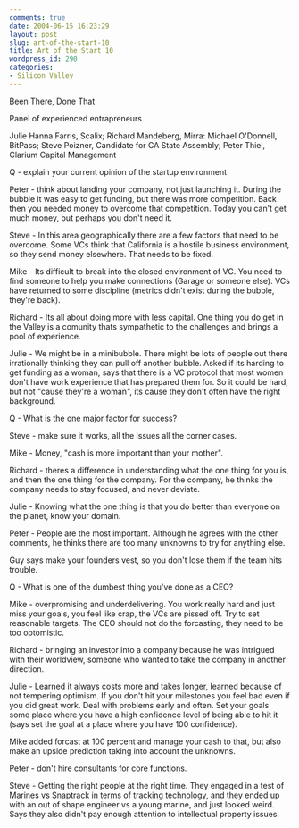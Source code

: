 ```yaml
---
comments: true
date: 2004-06-15 16:23:29
layout: post
slug: art-of-the-start-10
title: Art of the Start 10
wordpress_id: 290
categories:
- Silicon Valley
---
```


Been There, Done That

Panel of experienced entrapreneurs

Julie Hanna Farris, Scalix; Richard Mandeberg, Mirra: Michael O'Donnell, BitPass; Steve Poizner, Candidate for CA State Assembly; Peter Thiel, Clarium Capital Management

Q - explain your current opinion of the startup environment

Peter - think about landing your company, not just launching it. During the bubble it was easy to get funding, but there was more competition. Back then you needed money to overcome that competition. Today you can't get much money, but perhaps you don't need it.

Steve - In this area geographically there are a few factors that need to be overcome. Some VCs think that California is a hostile business environment, so they send money elsewhere. That needs to be fixed.

Mike - Its difficult to break into the closed environment of VC. You need to find someone to help you make connections (Garage or someone else). VCs have returned to some discipline (metrics didn't exist during the bubble, they're back).

Richard - Its all about doing more with less capital. One thing you do get in the Valley is a comunity thats sympathetic to the challenges and brings a pool of experience.

Julie - We might be in a minibubble. There might be lots of people out there irrationally thinking they can pull off another bubble. Asked if its harding to get funding as a woman, says that there is a VC protocol that most women don't have work experience that has prepared them for. So it could be hard, but not "cause they're a woman", its cause they don't often have the right background.

Q - What is the one major factor for success?

Steve - make sure it works, all the issues all the corner cases.

Mike - Money, "cash is more important than your mother".

Richard - theres a difference in understanding what the one thing for you is, and then the one thing for the company. For the company, he thinks the company needs to stay focused, and never deviate.

Julie - Knowing what the one thing is that you do better than everyone on the planet, know your domain.

Peter - People are the most important. Although he agrees with the other comments, he thinks there are too many unknowns to try for anything else.

Guy says make your founders vest, so you don't lose them if the team hits trouble.

Q - What is one of the dumbest thing you've done as a CEO?

Mike - overpromising and underdelivering. You work really hard and just miss your goals, you feel like crap, the VCs are pissed off. Try to set reasonable targets. The CEO should not do the forcasting, they need to be too optomistic.

Richard - bringing an investor into a company because he was intrigued with their worldview, someone who wanted to take the company in another direction.

Julie - Learned it always costs more and takes longer, learned because of not tempering optimism. If you don't hit your milestones you feel bad even if you did great work. Deal with problems early and often. Set your goals some place where you have a high confidence level of being able to hit it (says set the goal at a place where you have 100 confidence).

Mike added forcast at 100 percent and manage your cash to that, but also make an upside prediction taking into account the unknowns.

Peter - don't hire consultants for core functions.

Steve - Getting the right people at the right time. They engaged in a test of Marines vs Snaptrack in terms of tracking technology, and they ended up with an out of shape engineer vs a young marine, and just looked weird. Says they also didn't pay enough attention to intellectual property issues.
